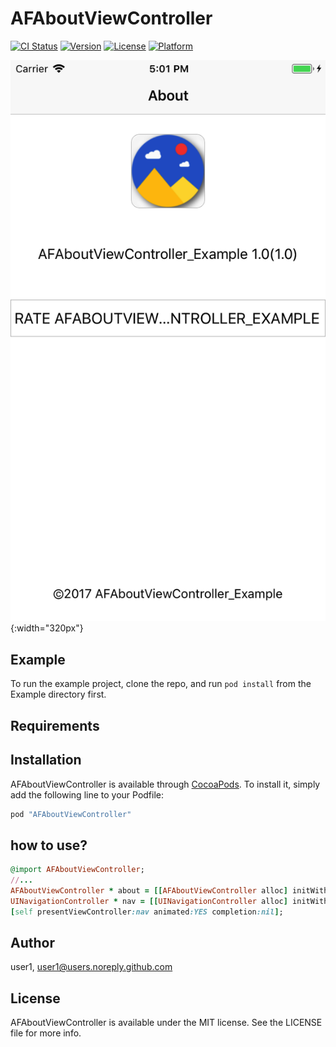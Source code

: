 # AFAboutViewController

[![CI Status](http://img.shields.io/travis/vpnss1231@gmail.com/AFAboutViewController.svg?style=flat)](https://travis-ci.org/vpnss1231@gmail.com/AFAboutViewController)
[![Version](https://img.shields.io/cocoapods/v/AFAboutViewController.svg?style=flat)](http://cocoapods.org/pods/AFAboutViewController)
[![License](https://img.shields.io/cocoapods/l/AFAboutViewController.svg?style=flat)](http://cocoapods.org/pods/AFAboutViewController)
[![Platform](https://img.shields.io/cocoapods/p/AFAboutViewController.svg?style=flat)](http://cocoapods.org/pods/AFAboutViewController)

![](https://raw.githubusercontent.com/hw-1/AFAboutViewController/master/Example/Screen1.png){:width="320px"}

## Example

To run the example project, clone the repo, and run `pod install` from the Example directory first.

## Requirements

## Installation

AFAboutViewController is available through [CocoaPods](http://cocoapods.org). To install
it, simply add the following line to your Podfile:

```ruby
pod "AFAboutViewController"
```

## how to use?
```ruby
@import AFAboutViewController;
//...
AFAboutViewController * about = [[AFAboutViewController alloc] initWithAppId:@"123456789"];
UINavigationController * nav = [[UINavigationController alloc] initWithRootViewController:about];
[self presentViewController:nav animated:YES completion:nil];
```

## Author

user1, user1@users.noreply.github.com

## License

AFAboutViewController is available under the MIT license. See the LICENSE file for more info.
